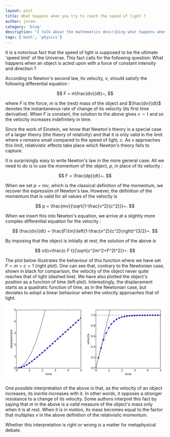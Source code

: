 ```yaml
---
layout: post
title: What happens when you try to reach the speed of light ?
author: jerem.
category: 'blog'
description: "I talk about the mathematics describing what happens when a massive objects is accelerated at a steady rate and how it behaves when its velocity approaches that of light using the principles of special relativity."
tags: ['math', 'physics']
---
```


It is a notorious fact that the speed of light is supposed to be the ultimate 'speed limit' of the Universe. This fact calls for the following question: What happens when an object is acted upon with a force of constant intensity and direction ?

According to Newton's second law, its velocity, $v$, should satisfy the following differential equation :

$$
 F = m\frac{dv}{dt}~,
$$

where $F$ is the force, $m$ is the (rest) mass of the object and $\frac{dv}{dt}$ denotes the instantaneous rate of change of its velocity (its first time derivative). When $F$ is constant, the solution to the above gives $v \sim t$ and so the velocity increases indefinitely in time.

Since the work of Einstein, we know that Newton's theory is a special case of a larger theory (the theory of relativity) and that it is only valid in the limit where $v$ remains small compared to the speed of light, $c$. As $v$ approaches this limit, relativistic effects take place which Newton's theory fails to capture.

It is surprisingly easy to write Newton's law in the more general case. All we need to do is to use the momentum of the object, $p$, in place of its velocity :

$$
 F = \frac{dp}{dt}~.
$$

When we set $p=mv$, which is the classical definition of the momentum, we recover the expression of Newton's law. However, the definition of the momentum that is valid for all values of the velocity is

$$
 p = \frac{mv}{\sqrt{1-\frac{v^2}{c^2}}}~.
$$

When we insert this into Newton's equation, we arrive at a slightly more complex differential equation for the velocity :

$$
 \frac{dv}{dt} = \frac{F}{m}\left(1-\frac{v^2}{c^2}\right)^{3/2}~.
$$

By imposing that the object is initially at rest, the solution of the above is

$$
 v(t)=\frac{c F t}{\sqrt{c^2m^2+F^2t^2}}~.
$$

The plot below illustrates the behaviour of this function where we have set $F=m=c=1$ (right plot). One can see that, contrary to the Newtonian case, shown in black for comparison, the velocity of the object never quite reaches that of light (dashed line). We have also plotted the object's position as a function of time (left plot). Interestingly, the displacement starts as a quadratic function of time, as in the Newtonian case, but deviates to adopt a linear behaviour when the velocity approaches that of light.

![alt](/images/posts_data/speed-limit/speed_limit_fig_1.svg)

One possible interpretation of the above is that, as the velocity of an object increases, its *inertia* increases with it. In other words, it opposes a stronger resistance to a change of its velocity. Some authors interpret this fact by saying that $m$ in the above is a valid measure of the object's mass only when it is at rest. When it is in motion, its mass becomes equal to the factor that multiplies $v$ in the above definition of the relativistic momentum.

Whether this interpretation is right or wrong is a matter for metaphysical debate.
